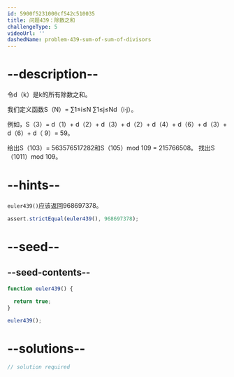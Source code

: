 ```yaml
---
id: 5900f5231000cf542c510035
title: 问题439：除数之和
challengeType: 5
videoUrl: ''
dashedName: problem-439-sum-of-sum-of-divisors
---
```


# --description--

令d（k）是k的所有除数之和。

我们定义函数S（N）= ∑1≤i≤N ∑1≤j≤Nd（i·j）。

例如，S（3）= d（1）+ d（2）+ d（3）+ d（2）+ d（4）+ d（6）+ d（3）+ d（6）+ d（ 9）= 59。

给出S（103）= 563576517282和S（105）mod 109 = 215766508。 找出S（1011）mod 109。

# --hints--

`euler439()`应该返回968697378。

```js
assert.strictEqual(euler439(), 968697378);
```

# --seed--

## --seed-contents--

```js
function euler439() {

  return true;
}

euler439();
```

# --solutions--

```js
// solution required
```
